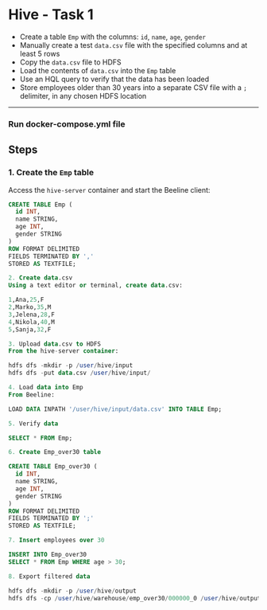 # Hive - Task 1

* Create a table `Emp` with the columns: `id`, `name`, `age`, `gender`
* Manually create a test `data.csv` file with the specified columns and at least 5 rows
* Copy the `data.csv` file to HDFS
* Load the contents of `data.csv` into the `Emp` table
* Use an HQL query to verify that the data has been loaded
* Store employees older than 30 years into a separate CSV file with a `;` delimiter, in any chosen HDFS location

---

### Run docker-compose.yml file

## Steps

### 1. Create the `Emp` table
Access the `hive-server` container and start the Beeline client:

```sql
CREATE TABLE Emp (
  id INT,
  name STRING,
  age INT,
  gender STRING
)
ROW FORMAT DELIMITED
FIELDS TERMINATED BY ','
STORED AS TEXTFILE;

2. Create data.csv
Using a text editor or terminal, create data.csv:

1,Ana,25,F
2,Marko,35,M
3,Jelena,28,F
4,Nikola,40,M
5,Sanja,32,F

3. Upload data.csv to HDFS
From the hive-server container:

hdfs dfs -mkdir -p /user/hive/input
hdfs dfs -put data.csv /user/hive/input/

4. Load data into Emp
From Beeline:

LOAD DATA INPATH '/user/hive/input/data.csv' INTO TABLE Emp;

5. Verify data

SELECT * FROM Emp;

6. Create Emp_over30 table

CREATE TABLE Emp_over30 (
  id INT,
  name STRING,
  age INT,
  gender STRING
)
ROW FORMAT DELIMITED
FIELDS TERMINATED BY ';'
STORED AS TEXTFILE;

7. Insert employees over 30

INSERT INTO Emp_over30
SELECT * FROM Emp WHERE age > 30;

8. Export filtered data

hdfs dfs -mkdir -p /user/hive/output
hdfs dfs -cp /user/hive/warehouse/emp_over30/000000_0 /user/hive/output/over30.csv
